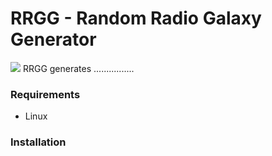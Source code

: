 # RRGG - Random Radio Galaxy Generator
![](url)
RRGG generates ................


### Requirements
  * Linux
### Installation
